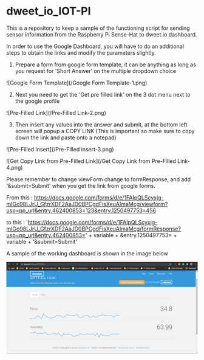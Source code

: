 # dweet_io_IOT-PI
This is a repository to keep a sample of the functioning script for sending sensor information from the Raspberry Pi Sense-Hat to dweet.io dashboard.

In order to use the Google Dashboard, you will have to do an additional steps to obtain the links and modify the parameters slightly.

1. Prepare a form from google form template, it can be anything as long as you request for 'Short Answer' on the multiple dropdown choice

![Google Form Template](/Google Form Template-1.png)

2. Next you need to get the 'Get pre filled link' on the 3 dot menu next to the google profile

![Pre-Filled Link](/Pre-Filled Link-2.png)

3. Then insert any values into the answer and submit, at the bottom left screen will popup a COPY LINK (This is important so make sure to copy down the link and paste onto a notepad)

![Pre-Filled insert](/Pre-Filled insert-3.png)

![Get Copy Link from Pre-Filled Link](/Get Copy Link from Pre-Filled Link-4.png)

Please remember to change viewForm change to formResponse, and add '&submit=Submit' when you get the link from google forms.

From this : https://docs.google.com/forms/d/e/1FAIpQLScyxjg-mIGo98LJrU_GfzrXDF2AaJD0BPCgdFisXeuAImaMcg/viewform?usp=pp_url&entry.462400853=123&entry.1250497753=456

to this : 'https://docs.google.com/forms/d/e/1FAIpQLScyxjg-mIGo98LJrU_GfzrXDF2AaJD0BPCgdFisXeuAImaMcg/formResponse?usp=pp_url&entry.462400853=' + variable + &entry.1250497753= + variable + '&submit=Submit'

A sample of the working dashboard is shown in the image below

![dweet_image](/Dweet_io-IOT-PI-2.png)
